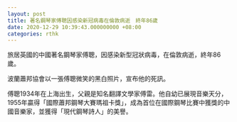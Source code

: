 ```yaml
---
layout: post
title: 著名鋼琴家傅聰因感染新冠病毒在倫敦病逝　終年86歲
date: 2020-12-29 10:39:43.000000000 +08:00
categories: rthk
---
```


旅居英國的中國著名鋼琴家傅聰，因感染新型冠狀病毒，在倫敦病逝，終年86歲。

波蘭蕭邦協會以一張傅聰微笑的黑白照片，宣布他的死訊。

傅聰1934年在上海出生，父親是知名翻譯文學家傅雷。他自幼已展現音樂天分，1955年贏得「國際蕭邦鋼琴大賽瑪祖卡獎」，成為首位在國際鋼琴比賽中獲獎的中國音樂家，並獲得「現代鋼琴詩人」的美譽。
